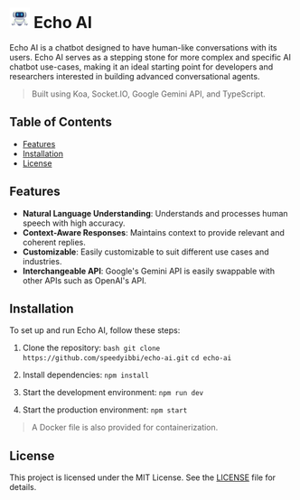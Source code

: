 # <img height='36px' src='src/public/favicon.svg' /> Echo AI

Echo AI is a chatbot designed to have human-like conversations with its users. Echo AI serves as a stepping stone for more complex and specific AI chatbot use-cases, making it an ideal starting point for developers and researchers interested in building advanced conversational agents.

> Built using Koa, <span raw="true">Socket.IO</span>, Google Gemini API, and TypeScript.

## Table of Contents

- [Features](#features)
- [Installation](#installation)
- [License](#license)

## Features

- **Natural Language Understanding**: Understands and processes human speech with high accuracy.
- **Context-Aware Responses**: Maintains context to provide relevant and coherent replies.
- **Customizable**: Easily customizable to suit different use cases and industries.
- **Interchangeable API**: Google's Gemini API is easily swappable with other APIs such as OpenAI's API.

## Installation

To set up and run Echo AI, follow these steps:

1. Clone the repository:
   `bash git clone https://github.com/speedyibbi/echo-ai.git`
   `cd echo-ai`

2. Install dependencies: `npm install`

3. Start the development environment: `npm run dev`

4. Start the production environment: `npm start`

> A Docker file is also provided for containerization.

## License

This project is licensed under the MIT License. See the [LICENSE](LICENSE) file for details.

